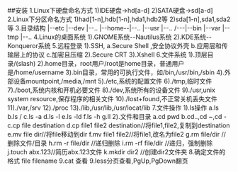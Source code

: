 ##安装
1.Linux下硬盘命名方式
1)IDE硬盘->hd[a-d]
2)SATA硬盘->sd[a-d]
2.Linux下分区命名方式
1)had[1-n],hdb[1-n],hda1,hdb2等
2)sda[1-n],sda1,sda2等
3.目录结构
    |--etc
	|--dev	 |--..
	|--home--|--..
	|--usr	 |--..
/---|--bin
	|--var
	|--tmp
	|--..
4.Linux的桌面系统
1).GNOME系统--Nautilus系统
2).KDE系统--Konqueror系统
5.远程登录
1).SSH,
a.Secure Shell ,安全协议外壳
b.应用层和传输层上的协议
c.加密且压缩
2).Secure CRT
3).Xshell
6.文件系统
1).顶层目录/(slash)
2).home目录，root用户/root是home目录，普通用户是/home/username
3).bin目录，常用的可执行文件，如/bin,/usr/bin,/sbin
4).外部设备mountpoint,/media,/mnt
5)./etc,系统的配置文件
6)./tmp,临时文件
7)./boot,系统内核和开机必要文件
8)./dev,系统所有的设备文件
9)./usr,unix system resource,保存程序的相关文件
10)./lost+found,不正常关机丢失文件
11)./var,/srv
12)./proc
13)./lib,/usr/lib,/usr/locat/lib
7.文件操作
1).ls操作
a.ls
b.ls /
c.ls -a 
d.ls -l
e.ls -ld
f.ls -h
g.ll
2).文件和目录
a.cd pwd
b.cd..,cd ~,cd -
c.cp file destination
d.cp file1 file2 destination//将file1,file2,复制到destination
e.mv file dir//将file移动到dir
f.mv file1 file2//将file1,改名为file2
g.rm file/dir //删除文件/目录
h.rm -r file/dir //递归删除
i.rm -rf file/dir //递归，强制删除
j.touch abx.123//简历abx.123文件
k.mkdir dir2 //创建dir2文件夹
8.确定文件的格式
file filename
9.cat 查看
9.less分页查看,PgUp,PgDown翻页






























